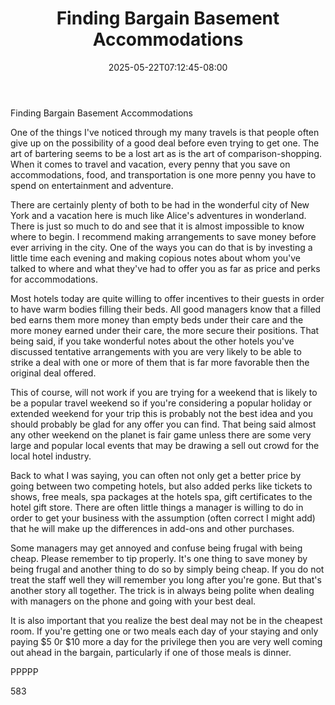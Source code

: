 ﻿---
title: "Finding Bargain Basement Accommodations"
date: 2025-05-22T07:12:45-08:00
description: "Text Tips for Web Success"
featured_image: "/images/Text.jpg"
tags: ["Text"]
---

Finding Bargain Basement Accommodations

One of the things I've noticed through my many travels is that people often give up on the possibility of a good deal before even trying to get one. The art of bartering seems to be a lost art as is the art of comparison-shopping. When it comes to travel and vacation, every penny that you save on accommodations, food, and transportation is one more penny you have to spend on entertainment and adventure. 

There are certainly plenty of both to be had in the wonderful city of New York and a vacation here is much like Alice's adventures in wonderland. There is just so much to do and see that it is almost impossible to know where to begin. I recommend making arrangements to save money before ever arriving in the city. One of the ways you can do that is by investing a little time each evening and making copious notes about whom you've talked to where and what they've had to offer you as far as price and perks for accommodations.

Most hotels today are quite willing to offer incentives to their guests in order to have warm bodies filling their beds. All good managers know that a filled bed earns them more money than empty beds under their care and the more money earned under their care, the more secure their positions. That being said, if you take wonderful notes about the other hotels you've discussed tentative arrangements with you are very likely to be able to strike a deal with one or more of them that is far more favorable then the original deal offered. 

This of course, will not work if you are trying for a weekend that is likely to be a popular travel weekend so if you're considering a popular holiday or extended weekend for your trip this is probably not the best idea and you should probably be glad for any offer you can find. That being said almost any other weekend on the planet is fair game unless there are some very large and popular local events that may be drawing a sell out crowd for the local hotel industry. 

Back to what I was saying, you can often not only get a better price by going between two competing hotels, but also added perks like tickets to shows, free meals, spa packages at the hotels spa, gift certificates to the hotel gift store. There are often little things a manager is willing to do in order to get your business with the assumption (often correct I might add) that he will make up the differences in add-ons and other purchases.

Some managers may get annoyed and confuse being frugal with being cheap. Please remember to tip properly. It's one thing to save money by being frugal and another thing to do so by simply being cheap. If you do not treat the staff well they will remember you long after you're gone. But that's another story all together. The trick is in always being polite when dealing with managers on the phone and going with your best deal. 

It is also important that you realize the best deal may not be in the cheapest room. If you're getting one or two meals each day of your staying and only paying $5 0r $10 more a day for the privilege then you are very well coming out ahead in the bargain, particularly if one of those meals is dinner.

PPPPP

583

